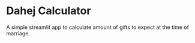 # Dahej Calculator

A simple streamlit app to calculate amount of gifts to expect at the time of marriage. 

